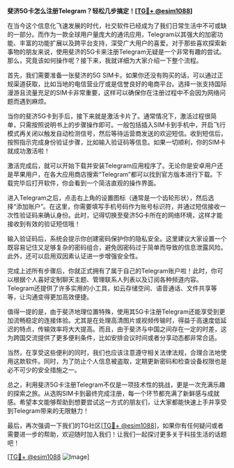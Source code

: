 **斐济5G卡怎么注册Telegram？轻松几步搞定！[[TG💪+ @esim1088](https://t.me/s/esim1088)]**

在当今这个信息化飞速发展的时代，社交软件已经成为了我们日常生活中不可或缺的一部分。而作为一款全球用户量庞大的通讯应用，Telegram以其强大的加密功能、丰富的功能扩展以及跨平台支持，深受广大用户的喜爱。对于那些喜欢探索新事物的朋友来说，使用斐济的5G卡来注册Telegram无疑是一个非常有趣的尝试。那么，究竟该如何操作呢？接下来，我就详细为大家介绍一下整个流程。

首先，我们需要准备一张斐济的5G SIM卡。如果你还没有购买的话，可以通过正规渠道获取，比如当地的电信营业厅或是信誉良好的电商平台。选择一张支持国际漫游且流量充足的SIM卡非常重要，这样可以确保你在注册过程中不会因为网络问题而遇到麻烦。

当你的斐济5G卡到手后，接下来就是激活卡片了。通常情况下，激活过程很简单，只需按照说明书上的步骤操作即可。一般包括插入SIM卡到手机中，开启飞行模式再关闭以触发自动检测信号，然后等待运营商发送的欢迎短信。收到短信后，按照指示完成身份验证步骤，比如输入验证码等信息。如果一切顺利，你的SIM卡就成功激活啦！

激活完成后，就可以开始下载并安装Telegram应用程序了。无论你是安卓用户还是苹果用户，在各大应用商店搜索“Telegram”都可以找到官方版本进行下载。下载完毕后打开软件，你会看到一个简洁直观的操作界面。

进入Telegram之后，点击右上角的设置图标（通常是一个齿轮形状），然后选择“添加账户”。在这里，你需要填写手机号码作为账号标识符，并通过短信接收一次性验证码来确认身份。此时，记得切换至斐济5G卡所在的网络环境，这样才能接收到有效的验证短信哦！

输入验证码后，系统会提示你创建密码保护你的隐私安全。这里建议大家设置一个既容易记住又足够复杂的密码组合，避免因密码过于简单而导致的信息泄露风险。此外，还可以启用双因素认证进一步增强安全性。

完成上述所有步骤后，你就正式拥有了属于自己的Telegram账户啦！此时，你可以根据个人喜好定制聊天主题、管理联系人列表以及订阅各种频道内容。Telegram还提供了许多实用的小工具，如云存储空间、语音通话、文件共享等等，让沟通变得更加高效便捷。

值得一提的是，由于斐济地理位置特殊，使用其5G卡注册Telegram还能享受到更加流畅稳定的连接体验。尤其是在处理高清图片或视频传输时，得益于高速度低延迟的特点，传输效率将大大提高。而且，由于斐济与中国之间存在一定的时差，这为跨国交流提供了更多便利条件，比如安排会议时间或者分享动态都非常合适。

当然，在享受这些便利的同时，我们也应该注意遵守相关法律法规，合理合法地使用这款软件。同时，为了防止个人信息被盗取，定期更新密码和检查设备权限也是必不可少的安全措施之一。

总之，利用斐济5G卡注册Telegram不仅是一项技术性的挑战，更是一次充满乐趣的探索之旅。从选购SIM卡到最终完成注册，每一个环节都充满了新鲜感与成就感。希望本文能够帮助到想要尝试这一方式的朋友们，让大家都能快速上手并享受到Telegram带来的无限魅力！

最后，再次强调一下我们的TG社区[[TG💪+ @esim1088](https://t.me/s/esim1088)]，如果你有任何疑问或者需要进一步的帮助，欢迎随时加入我们！让我们一起探讨更多关于科技生活的话题吧！

[[TG💪+ @esim1088](https://t.me/s/esim1088) ![Image](https://i.postimg.cc/4NQfJmqS/Snipaste-2025-05-13-00-14-12.png)]